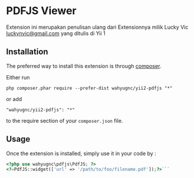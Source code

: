 PDFJS Viewer
============
Extension ini merupakan penulisan ulang dari Extensionnya milik Lucky Vic <luckynvic@gmail.com> yang ditulis di Yii 1

Installation
------------

The preferred way to install this extension is through [composer](http://getcomposer.org/download/).

Either run

```
php composer.phar require --prefer-dist wahyugnc/yii2-pdfjs "*"
```

or add

```
"wahyugnc/yii2-pdfjs": "*"
```

to the require section of your `composer.json` file.


Usage
-----

Once the extension is installed, simply use it in your code by  :

```php
<?php use wahyugnc\pdfjs\PdfJS; ?>
<?=PdfJS::widget(['url' => '/path/to/foo/filename.pdf']);?>```